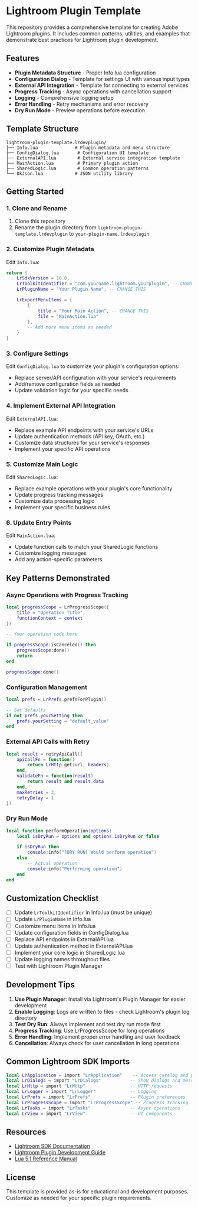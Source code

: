 # Lightroom Plugin Template

This repository provides a comprehensive template for creating Adobe Lightroom plugins. It includes common patterns, utilities, and examples that demonstrate best practices for Lightroom plugin development.

## Features

- **Plugin Metadata Structure** - Proper Info.lua configuration
- **Configuration Dialog** - Template for settings UI with various input types
- **External API Integration** - Template for connecting to external services
- **Progress Tracking** - Async operations with cancellation support
- **Logging** - Comprehensive logging setup
- **Error Handling** - Retry mechanisms and error recovery
- **Dry Run Mode** - Preview operations before execution

## Template Structure

```
lightroom-plugin-template.lrdevplugin/
├── Info.lua              # Plugin metadata and menu structure
├── ConfigDialog.lua       # Configuration UI template
├── ExternalAPI.lua        # External service integration template
├── MainAction.lua         # Primary plugin action
├── SharedLogic.lua        # Common operation patterns
└── DkJson.lua            # JSON utility library
```

## Getting Started

### 1. Clone and Rename

1. Clone this repository
2. Rename the plugin directory from `lightroom-plugin-template.lrdevplugin` to `your-plugin-name.lrdevplugin`

### 2. Customize Plugin Metadata

Edit `Info.lua`:

```lua
return {
    LrSdkVersion = 10.0,
    LrToolkitIdentifier = "com.yourname.lightroom.yourplugin", -- CHANGE THIS
    LrPluginName = "Your Plugin Name", -- CHANGE THIS

    LrExportMenuItems = {
        {
            title = "Your Main Action", -- CHANGE THIS
            file = "MainAction.lua"
        },
        -- Add more menu items as needed
    }
}
```

### 3. Configure Settings

Edit `ConfigDialog.lua` to customize your plugin's configuration options:

- Replace server/API configuration with your service's requirements
- Add/remove configuration fields as needed
- Update validation logic for your specific needs

### 4. Implement External API Integration

Edit `ExternalAPI.lua`:

- Replace example API endpoints with your service's URLs
- Update authentication methods (API key, OAuth, etc.)
- Customize data structures for your service's responses
- Implement your specific API operations

### 5. Customize Main Logic

Edit `SharedLogic.lua`:

- Replace example operations with your plugin's core functionality
- Update progress tracking messages
- Customize data processing logic
- Implement your specific business rules

### 6. Update Entry Points

Edit `MainAction.lua`:

- Update function calls to match your SharedLogic functions
- Customize logging messages
- Add any action-specific parameters

## Key Patterns Demonstrated

### Async Operations with Progress Tracking

```lua
local progressScope = LrProgressScope({
    title = "Operation Title",
    functionContext = context
})

-- Your operation code here

if progressScope:isCanceled() then
    progressScope:done()
    return
end

progressScope:done()
```

### Configuration Management

```lua
local prefs = LrPrefs.prefsForPlugin()

-- Set defaults
if not prefs.yourSetting then
    prefs.yourSetting = "default_value"
end
```

### External API Calls with Retry

```lua
local result = retryApiCall({
    apiCallFn = function()
        return LrHttp.get(url, headers)
    end,
    validateFn = function(result)
        return result and result.data
    end,
    maxRetries = 3,
    retryDelay = 1
})
```

### Dry Run Mode

```lua
local function performOperation(options)
    local isDryRun = options and options.isDryRun or false

    if isDryRun then
        console:info("[DRY RUN] Would perform operation")
    else
        -- Actual operation
        console:info("Performing operation")
    end
end
```

## Customization Checklist

- [ ] Update `LrToolkitIdentifier` in Info.lua (must be unique)
- [ ] Update `LrPluginName` in Info.lua
- [ ] Customize menu items in Info.lua
- [ ] Update configuration fields in ConfigDialog.lua
- [ ] Replace API endpoints in ExternalAPI.lua
- [ ] Update authentication method in ExternalAPI.lua
- [ ] Implement your core logic in SharedLogic.lua
- [ ] Update logging names throughout files
- [ ] Test with Lightroom Plugin Manager

## Development Tips

1. **Use Plugin Manager**: Install via Lightroom's Plugin Manager for easier development
2. **Enable Logging**: Logs are written to files - check Lightroom's plugin log directory
3. **Test Dry Run**: Always implement and test dry run mode first
4. **Progress Tracking**: Use LrProgressScope for long operations
5. **Error Handling**: Implement proper error handling and user feedback
6. **Cancellation**: Always check for user cancellation in long operations

## Common Lightroom SDK Imports

```lua
local LrApplication = import "LrApplication"    -- Access catalog and photos
local LrDialogs = import "LrDialogs"           -- Show dialogs and messages
local LrHttp = import "LrHttp"                 -- HTTP requests
local LrLogger = import "LrLogger"             -- Logging
local LrPrefs = import "LrPrefs"               -- Plugin preferences
local LrProgressScope = import "LrProgressScope" -- Progress tracking
local LrTasks = import "LrTasks"               -- Async operations
local LrView = import "LrView"                 -- UI components
```

## Resources

- [Lightroom SDK Documentation](https://www.adobe.com/devnet/photoshoplightroom.html)
- [Lightroom Plugin Development Guide](https://www.adobe.com/content/dam/acom/en/devnet/photoshoplightroom/pdfs/lr_sdk_guide.pdf)
- [Lua 5.1 Reference Manual](https://www.lua.org/manual/5.1/)

## License

This template is provided as-is for educational and development purposes. Customize as needed for your specific plugin requirements.
